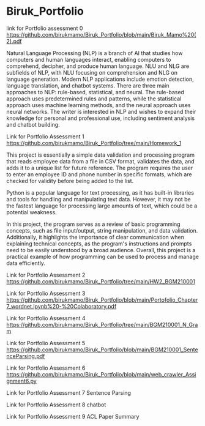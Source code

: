 # Biruk_Portfolio
link for Portfolio assessment 0 
https://github.com/birukmamo/Biruk_Portfolio/blob/main/Biruk_Mamo%20(2).pdf

Natural Language Processing (NLP) is a branch of AI that studies how computers and human languages interact, enabling computers to comprehend, decipher, and produce human language. NLU and NLG are subfields of NLP, with NLU focusing on comprehension and NLG on language generation. Modern NLP applications include emotion detection, language translation, and chatbot systems. There are three main approaches to NLP: rule-based, statistical, and neural. The rule-based approach uses predetermined rules and patterns, while the statistical approach uses machine learning methods, and the neural approach uses neural networks. The writer is interested in NLP and wishes to expand their knowledge for personal and professional use, including sentiment analysis and chatbot building.

Link for Portfolio Assessment 1 
https://github.com/birukmamo/Biruk_Portfolio/tree/main/Homework_1

This project is essentially a simple data validation and processing program that reads employee data from a file in CSV format, validates the data, and adds it to a unique list for future reference. The program requires the user to enter an employee ID and phone number in specific formats, which are checked for validity before being added to the list.

Python is a popular language for text processing, as it has built-in libraries and tools for handling and manipulating text data. However, it may not be the fastest language for processing large amounts of text, which could be a potential weakness.

In this project, the program serves as a review of basic programming concepts, such as file input/output, string manipulation, and data validation. Additionally, it highlights the importance of clear communication when explaining technical concepts, as the program's instructions and prompts need to be easily understood by a broad audience. Overall, this project is a practical example of how programming can be used to process and manage data efficiently.

Link for Portfolio Assessment 2
https://github.com/birukmamo/Biruk_Portfolio/tree/main/HW2_BGM210001

Link for Portfolio Assessment 3
https://github.com/birukmamo/Biruk_Portfolio/blob/main/Portofolio_Chapter7_wordnet.ipynb%20-%20Colaboratory.pdf

Link for Portfolio Assessment 4
https://github.com/birukmamo/Biruk_Portfolio/tree/main/BGM210001_N_Gram

Link for Portfolio Assessment 5
https://github.com/birukmamo/Biruk_Portfolio/blob/main/BGM210001_SentenceParsing.pdf

Link for Portfolio Assessment 6
https://github.com/birukmamo/Biruk_Portfolio/blob/main/web_crawler_Assignment6.py

Link for Portfolio Assessment 7
Sentence Parsing

Link for Portfolio Assessment 8
chatbot

Link for Portfolio Assessment 9
ACL Paper Summary

